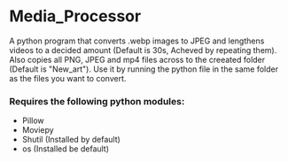 # Media_Processor
A python program that converts .webp images to JPEG and lengthens videos to a decided amount (Default is 30s, Acheved by repeating them). Also copies all PNG, JPEG and mp4 files across to the creeated folder (Default is "New_art").
Use it by running the python file in the same folder as the files you want to convert.

### Requires the following python modules:
  - Pillow
  - Moviepy
  - Shutil (Installed by default)
  - os     (Installed be default)
